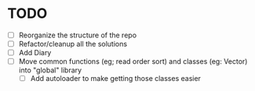 # TODO

- [ ] Reorganize the structure of the repo
- [ ] Refactor/cleanup all the solutions
- [ ] Add Diary
- [ ] Move common functions (eg; read order sort) and classes (eg: Vector) into "global" library
  - [ ] Add autoloader to make getting those classes easier
